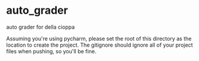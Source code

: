 # auto_grader
auto grader for della cioppa

Assuming you're using pycharm, please set the root of this directory as the location to create the project. The gitignore should ignore all of your project files when pushing, so you'll be fine.
